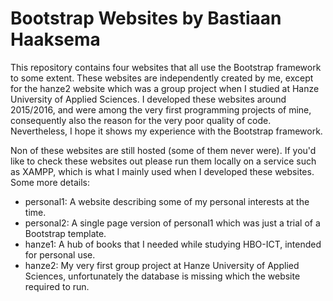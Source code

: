 # Bootstrap Websites by Bastiaan Haaksema
This repository contains four websites that all use the Bootstrap framework to some extent. These websites are independently created by me, except for the hanze2 website which was a group project when I studied at Hanze University of Applied Sciences. I developed these websites around 2015/2016, and were among the very first programming projects of mine, consequently also the reason for the very poor quality of code. Nevertheless, I hope it shows my experience with the Bootstrap framework.

Non of these websites are still hosted (some of them never were). If you'd like to check these websites out please run them locally on a service such as XAMPP, which is what I mainly used when I developed these websites. Some more details:
- personal1: A website describing some of my personal interests at the time.
- personal2: A single page version of personal1 which was just a trial of a Bootstrap template.
- hanze1: A hub of books that I needed while studying HBO-ICT, intended for personal use.
- hanze2: My very first group project at Hanze University of Applied Sciences, unfortunately the database is missing which the website required to run.
